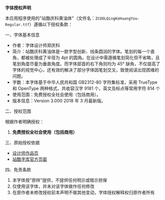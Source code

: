 **字体授权声明**

本应用程序使用的"站酷庆科黄油体"（文件名：`ZCOOLQingKeHuangYou-Regular.ttf`）遵循以下授权条款：

一、字体基本信息

- 作者：字体设计师郑庆科
- 简介：站酷庆科黄油体是一款字型创新、线条圆润的字体。笔划的每一个直角，都被处理成了半径为 4pt 的圆角。在设计中需遵循笔划简化但不省略，且笔划角度尽量为垂直角度。而字体部首的右下角则均为 45° 缺角，不仅提高了字体的视觉中心，还有效的解决了部分字体因笔划交叉，致使阅读出现困难的问题。
- 字数：本字体基于中华人民共和国 GB2312-80 字符集标准，采用 TrueType 和 OpenType 两种格式，共收容汉字 9181 个，英文及标点等常用字符 814 个
- 使用范围：免费授权全社会使用（包括商用）。
- 版本信息：Version 3.000 2018 年 3 月最新版。

二、授权范围

根据作者明确授权：

1. **免费授权全社会使用（包括商用）**

三、原始授权依据

- [设计师作品页](https://www.zcool.com.cn/work/ZMTg5MDEyMDQ=.html)
- [站酷字库官方页面](https://www.zcool.com.cn/special/zcoolfonts/#secondPage)

四、免责条款

1. 本字体按"原样"提供，不提供任何明示或暗示担保
2. 仅使用该字体，并未对该字体做作任何修改
3. 在原作者未修改授权前本声明不做其他变动，字体授权解释权归原作者所有
